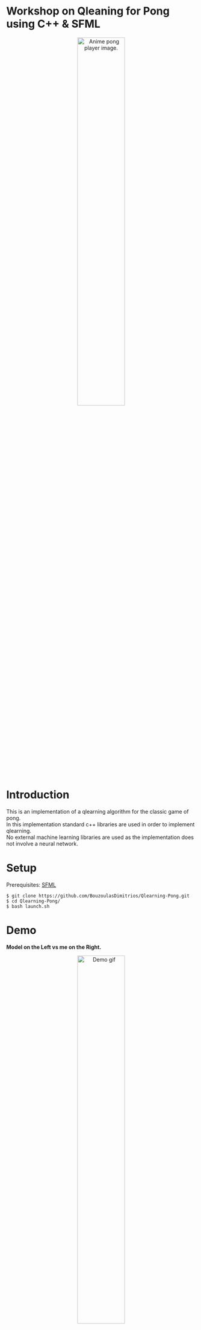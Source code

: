 # Workshop on Qleaning for Pong using C++ & SFML

<p align = "center">
<img src="./images/pongplayer.jpeg" alt="Anime pong player image." style="width:50%;"/>
</p>



# Introduction

This is an implementation of a qlearning algorithm for the classic game of pong.<br> 
In this implementation standard c++ libraries are used in order to implement qlearning.<br> 
No external machine learning libraries are used as the implementation does not involve a neural network.<br> 

# Setup

Prerequisites: [SFML](https://www.sfml-dev.org/index.php)

    $ git clone https://github.com/BouzoulasDimitrios/Qlearning-Pong.git
    $ cd Qlearning-Pong/
    $ bash launch.sh

# Demo

**Model on the Left vs me on the Right.**

<p align = "center">
<img src="./images/Demo.gif" alt="Demo gif" style="width:50%;"/>
</p>

# Detailed explanaition

## summary


This model was created using a reinforcement learning algorithm called [Qlearning](https://en.wikipedia.org/wiki/Q-learning). <br>

Qleaning uses game states in order to describe what is happening in the game. <br>

For example the starting game state: <br>

<p align = "center">
<img src="./images/starting_gamestate.png" alt="exaple game state." style="width:50%;"/>
</p>

In any given state of the PONG game we can describe what is happening by simply listing the game components coordintes on the game window.<br>

In the start of the game we can describe the game as following:

    Right paddle: x = 1000 , y = 228 
    Left  paddle: x = 10   , y = 228 
    Ball: x = 507, y = 251   

As a result the whole game can be described at any state by six numbers.<br>
<br>


### How decisions are made

In simple terms qlearning aims to create a table which will give us the correct move for every game state.

In pong we have 3 moves only for our model. UP, DOWN or STAY.

As a result we get a lookup table that looks like this:


|          |    UP   |  STAY   |  DOWN   |   
|----------|---------|---------|---------|
|  state 0 | ![#c5f015](https://placehold.co/15x15/c5f015/c5f015.png) **correct**  | ![#f03c15](https://placehold.co/15x15/f03c15/f03c15.png) **wrong**     | ![#f03c15](https://placehold.co/15x15/f03c15/f03c15.png) **wrong** |
|  state 1 | ![#f03c15](https://placehold.co/15x15/f03c15/f03c15.png) **wrong** | ![#c5f015](https://placehold.co/15x15/c5f015/c5f015.png) **correct**   | ![#f03c15](https://placehold.co/15x15/f03c15/f03c15.png) **wrong** |
|  state 2 | ![#c5f015](https://placehold.co/15x15/c5f015/c5f015.png) **correct**  | ![#f03c15](https://placehold.co/15x15/f03c15/f03c15.png) **wrong**     | ![#f03c15](https://placehold.co/15x15/f03c15/f03c15.png) **wrong** |


But how does the algorithm know which action it should take for any given game state?<br>
This is where **training** takes place, the algorithm takes random actions and gets rewarded or punished based on the action it takes.<br>
After training for a while the lookup table will end up having large numeric values for the correct moves and negative ones for the wrong moves.


|          |    UP   |  STAY   |  DOWN   |   
|----------|---------|---------|---------|
|  state 0 |  0.929  | -0.892  | -0.932  |
|  state 1 | -0.988  |  0.922  | -0.894  |
|  state 2 |  0.981  | -0.878  | -0.825  |


Now during the testing phase the only thing that our model has to do is to look at the highest number for a given game state and take that action. <br>
If it was trained correctly it should be able to play the game.

# Qlearning
## Goal

The goal we have is a model that can play **pong**. <br>
Due to the simplicity of the approach it can be difficult to make the model perform fancy moves<br>
and teach it to hit the ball with nice angles.

As a result the problem is approached with a simpler goal.<br>
**"Make the model always hit the ball"**.<br>
That will be the goal for the model, and the reason for that is simple.<br>
In pong if you always hit the ball you cannot lose as a result you will win sooner or later.<br>
<br>

## calculating game states

This is one of the first problems that come up.<br>
In order to calculate all the possible game states we run into a problem.<br>
There are simply too many of them.<br>

In case we want to calculate all of the game states we have the following variables:<br>


    Right paddle: x, y
    Left  paddle: x, y
    Ball: x, y   


Now some of these variables are useless as the paddles do not move in the **X** axis.<br>

As a result we are left with the following game variables:<br>

    Right paddle: y
    Left  paddle: y
    Ball: x, y 

**Y values** range from 0 to 512 <br>
**X values** range from 0 to 1024 <br>
<br>

    Calculating the game states gives us the following number:

    game_states = 512 * 512 * 512 * 1024 => 
    game_states = 137438953472 

This leaves us with roughly 100 Billion game states which is an unpleasantly big number.<br>

As a result we should try to get it smaller.<br>
Let's start by the least relevant part, the oponents paddle height.<br>
If my goal is to hit the ball I do not have to know where the oponents paddle is.<br>

    So let's calculate the ammount of game states again leaving out the oponents paddle Y position:

    game_states = 512 * 512 * 1024 => 
    game_states = 268435456 

Still being in the hundreds of millions is not that optimal as we need to have 3 values for every game state<br>
leaving us with nearly 1 billion values.<br>

So how to optimize from here? <br>

we could apply the following approach:<br>
As we aim to always hit the ball and nothing else, the only thing that we need to do is to be on the same level as the ball.<br>

We could simply use the **ball's Y** value and the **paddle's Y** value.

    Now let's calculate again the game states without the ball's X:

    game_states = 512 * 512 => 
    game_states = 262144 

This leaves us with a number which is in the hundreds of thousands instead of hundreds of billions which is a significan improvement.

Now what the model will see is just two heights like this:


<p align = "center">
    <img src="./images/PaddleBallHeights.png" alt="Bar plot of paddle and ball." style="width:70%;"/>
</p>

The result is a model that will try to always match these heights, simmilar to the middle "`Same height`"<br> plot, if the actions of the model result in the paddle being bellow or above the ball, it gets punished.

Now that we have the values that will make up our states, we need to create some function in order to calculate the state.

Since we have only 2 variables to play with. We could approach this as a **2D** martix where:<br>
  
X = Paddle's Y values<br>
Y = Ball's Y values<br>

And as a result we get a table that looks like this:

<p align = "center">
    <img src="./images/state_dataframe.png" alt="States dataframe representation." style="width:100%;"/>
</p>

From this we can always assign a unique number to any game state, any combinatino of **Y** values.

In order to initialize and populate the matrix the following can be used:

``` C++
const int tableSize = 512;

std::vector<std::vector<int>> lookupTable(tableSize, std::vector<int>(tableSize, 0));


void init_state_table(std::vector<std::vector<int>> &lookupTable, int tableSize){

    int value = 0;

    for (int i = 0; i < tableSize; ++i) {
        for (int j = 0; j < tableSize; ++j) {
            lookupTable[i][j] = value;
            value++;
        }
    }

    // Print the lookup table
    for (const auto& row : lookupTable) {
        for (int val : row) {
            std::cout << val << " ";
        }
        std::cout << std::endl;
    }

    return;
}
```

Now there's only one problem left, in case the the ball is directly in the middle of the paddle, how can the model know where should it go **UP** or **DOWN** ?<br>

<p align = "center">
    <img src="./images/Middle_state_stiched.jpg" alt="Example of the ball being in the middle of the paddle." style="width:50%;"/>
</p>

How should a decision be made in this state?<br>
From what we see the ball could be going up or down and there's no way to tell.<br>
But we can add a factor here that change's everything, we could factor in the balls *speed*.<br>

<p align = "center">
    <img src="./images/ball_vectors.png" alt="Ball vector analysis" style="width:40%;"/>
</p>

The ball's speed is comprised of two values, it's speed in the **X** axis and **Y** axis.<br>

But how should we input these values in order to avoid too many game states?<br>

The solution to this is the following:

    1) we only use the ball's speed on the Y axis as care primarilly about it's height.
    2) we convert the number from the float value that it is to a binary state. 
        
        if( Y ball speed > 0 )
            select state for positive Y values
        else
            select state for negative Y values
        
as a result we end up doubling our ammount of game states. Going from 262144 to => 524288<br>
which is still a managable amount of states.

Now we are ready to create a look-up table:

``` C++
std::size_t range = 262144;
const int NUMBER_OF_ACTIONS = 3;

std::vector<std::vector<float>> Qtable = std::vector<std::vector<float>>(2*range, std::vector<float>(NUMBER_OF_ACTIONS, 0.0f));
```
as a result we get the following table:
       
       | 0 1 2
    ------------- 
    1  | 0 0 0 
    2  | 0 0 0 
    3  | 0 0 0 
    4  | 0 0 0 
    5  | 0 0 0 
    6  | 0 0 0 
    7  | 0 0 0 
    8  | 0 0 0 
    9  | 0 0 0 
    10 | 0 0 0 
    11 | 0 0 0 
    12 | 0 0 0 
    13 | 0 0 0 
    14 | 0 0 0 


where the numbers on the Y axis represent the game state and the numbers on the X the actions.

    0 = Down
    1 = Stay
    2 = Up

## How does Qlearning work?

Qlearning works using the flollowing steps:

    1) Exploration: the model performs random actions and adjusts the values on the lookup table based on the
    rewards or punishments it recieves.

    2) Exploitation: After the exploration stage we enter the exploitation stage, the model keeps on learning
    the difference now is that it's movements use the information that it gained from the exploration stage
    meaning that it does not perform rendom movements but selects the ones that it percieves to be correct.

    3) After spending time in the exploitation stage our model should be able to select the correct action for any given game state and perform it. In our case that means having the same Y value as the ball at all times.


Let's start with the exploration part as it comes first:

``` C++
float exploration_rate = 1;
float min_exploration_rate = 0.01;
float max_exploration_rate = 1; 
float exploration_decay_rate = 0.01;

exploration_rate = min_exploration_rate + (max_exploration_rate - min_exploration_rate) * exp(-exploration_decay_rate * (r_points + 1000));

```

The value of the exploration rate starts out at **1** but it keeps getting smaller as the game goes on<br>
and it goes down until it reaches the minimum exploration rate that we've allowed for.

### Updating the look-up table

- Every game loop an action is chosen
- we read the reward/punishment and the next state of the game
- the lookup table values are updated:

The update happends using the following function:

<p align = "center">
    <img src="./images/lookup_table_upd_func.webp" alt="Update function" style="width:70%;"/>
</p>

In code:

``` c++
void update_qtable(std::vector<std::vector<float>> &Qtable, int game_state_end, int game_state_start, float learning_rate, float discount_rate, float reward, int action ){

    int next_move = static_cast<int> (*max_element(std::begin(Qtable[game_state_end]), std::end(Qtable[game_state_end])));

    Qtable[game_state_start][action] = Qtable[game_state_start][action] * (1 - learning_rate) + learning_rate * (reward + discount_rate * next_move);

}

```

## Connecting it all

Now to put all of these pieces together: 

first we need to initialize the state table and the look-up table

``` c++
std::vector<std::vector<float>> Qtable = std::vector<std::vector<float>>(2*range, std::vector<float>(NUMBER_OF_ACTIONS, 0.0f));

std::vector<std::vector<int>> lookupTable(tableSize, std::vector<int>(tableSize, 0));

void init_state_table(lookupTable, tableSize);

```

Now that we have these we read in the game state, we create a struct that represents our game state<br>
and we retrieve the values that we need from the game:

``` c++
struct State {
  float paddle1, paddle2; // paddle positions
  float ball_x, ball_y;   // ball position
};

pos = pg.ball.getPosition();
l_paddle_pos = pg.left_paddle.getPosition();
pos.x += velX, pos.y += velY;

//starting state
start_state.ball_x = pos.x;
start_state.ball_y = abs(pos.y);
start_state.paddle1 = l_paddle_pos.y;
```

Now we have a representation of the game, and we need to calculate the game state:


``` c++
int state_calc(std::vector<std::vector<int>> & lookupTable, struct State & state, float velocity, std::size_t range){

    if(velocity > 0){
        // cout<<"POSTITIVE"<<velocity<<endl; //state.ball_x, 
        return range + lookupTable[state.ball_y][state.paddle1];     
    }else{
        // cout<<"NEGATIVE"<<velocity<<endl; //state.ball_x, 
        return range - lookupTable[state.ball_y][state.paddle1];     
    }

    return lookupTable[state.ball_y][state.paddle1];

}

game_state_start = state_calc(lookupTable,  start_state, velY, range);
```
Now that we have the state of the game, we need to select an action:

``` c++
int select_action(int game_state, std::vector<std::vector<float>> &Qtable, float exploration_rate){

    int action;
    exploration_rate = 0;
    if(0.2 > exploration_rate){
        auto it = std::minmax_element(Qtable[game_state].begin(), Qtable[game_state].end());
        int max_idx = std::distance(Qtable[game_state].begin(), it.second);
        return max_idx;
    }

    action = rand() % 3;
    std::cout<<"ACTION  RANDOM = "<<action<<std::endl;
    return action;

}
```
This function factors in the exploration rate, which means that for the first part of the training the model<br>
will be behaving randomly and thus 'exploring' the environment, afterwards when the exploration rate is low it<br>
will start selecting actions based on what it has learned and continue from there.

Now we also need to calculate what would be a correct action:

``` c++
int correct_move_calculator(State state1, float vel){

    if(vel >= 0){
        if(state1.paddle1 + 28 > state1.ball_y)
            return 1;
        else if(state1.paddle1 + 28 < state1.ball_y)
            return 2;
    }else{
        if(state1.paddle1 + 28 > state1.ball_y)
            return 0;
        else if(state1.paddle1 + 28 < state1.ball_y)
            return 1;
    }

    return 0; // avoid compiler warning
}
```

after we select our action and the game loop is over we compare it to the correct action,<br> 

```c++
    reward = (action == correct_move) ? 1 : -1;
```

Here if the action matches the correct one the model is rewarded else it's punished. <br>


After every game loop we also update the loopup table values based on our reward/punishment:

```c++
update_qtable(Qtable, game_state_end, game_state_start, learning_rate, discount_rate, reward, action);

```

After a certain ammount of loops the model will be at a state where it can play the game on it's own.
Performing the perfect move always and staying on level with the ball at all times.

With the weights that I have currenly saved the model should be impossible to beat but feel free to try to do so.<br>

## conclusions

A reinforcement learning model can be trained to play pong having only 3 values from the game, the paddle's height the ball's height and the speed of the ball on the Y axis.<br>

All of the data for the game can be retrieved from the mdoel using the functions provided, feel free to explore different ways to train the model in the least ammount of time possible, and with the smallest ammount of game states possible.




# Resources:

[medium.com](https://medium.com/@nancyjemi/level-up-understanding-q-learning-cf739867eb1d)

[video series](https://www.youtube.com/watch?v=nyjbcRQ-uQ8&list=PLZbbT5o_s2xoWNVdDudn51XM8lOuZ_Njv)
